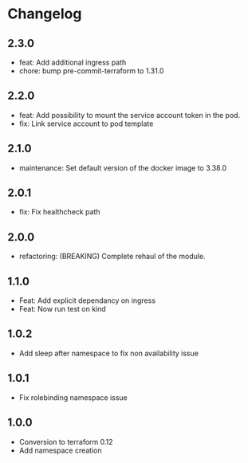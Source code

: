 # Changelog

## 2.3.0

* feat: Add additional ingress path
* chore: bump pre-commit-terraform to 1.31.0

## 2.2.0

* feat: Add possibility to mount the service account token in the pod.
* fix: Link service account to pod template

## 2.1.0

* maintenance: Set default version of the docker image to 3.38.0

## 2.0.1

* fix: Fix healthcheck path

## 2.0.0

* refactoring: (BREAKING) Complete rehaul of the module.

## 1.1.0

* Feat: Add explicit dependancy on ingress
* Feat: Now run test on kind

## 1.0.2

* Add sleep after namespace to fix non availability issue

## 1.0.1

* Fix rolebinding namespace issue

## 1.0.0

* Conversion to terraform 0.12
* Add namespace creation
